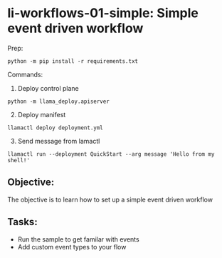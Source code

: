 # li-workflows-01-simple: Simple event driven workflow

Prep:
```
python -m pip install -r requirements.txt
```

Commands:

1. Deploy control plane
```
python -m llama_deploy.apiserver
```

2. Deploy manifest
```
llamactl deploy deployment.yml
``` 

3. Send message from lamactl
```
llamactl run --deployment QuickStart --arg message 'Hello from my shell!'
```

## Objective:

The objective is to learn how to set up a simple event driven workflow

## Tasks:

- Run the sample to get familar with events
- Add custom event types to your flow

